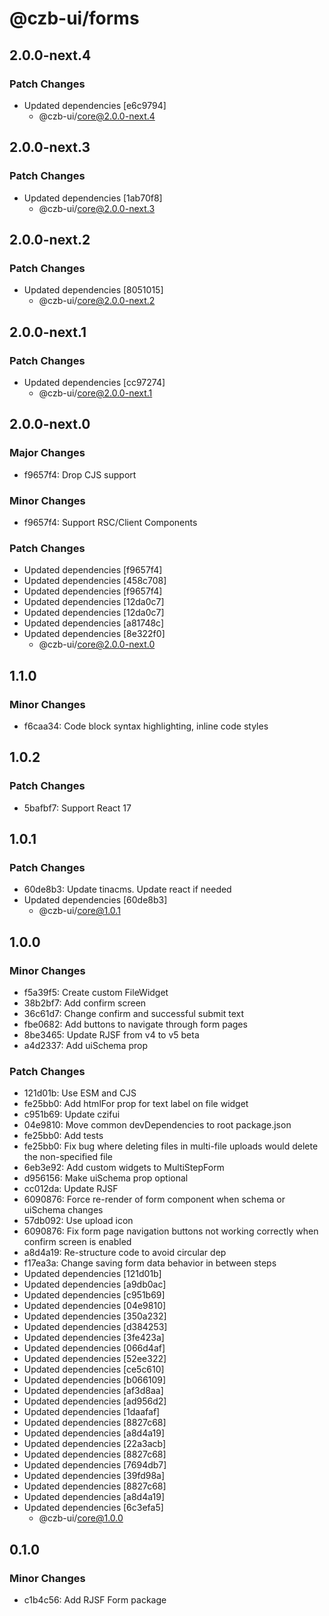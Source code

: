 # @czb-ui/forms

## 2.0.0-next.4

### Patch Changes

- Updated dependencies [e6c9794]
  - @czb-ui/core@2.0.0-next.4

## 2.0.0-next.3

### Patch Changes

- Updated dependencies [1ab70f8]
  - @czb-ui/core@2.0.0-next.3

## 2.0.0-next.2

### Patch Changes

- Updated dependencies [8051015]
  - @czb-ui/core@2.0.0-next.2

## 2.0.0-next.1

### Patch Changes

- Updated dependencies [cc97274]
  - @czb-ui/core@2.0.0-next.1

## 2.0.0-next.0

### Major Changes

- f9657f4: Drop CJS support

### Minor Changes

- f9657f4: Support RSC/Client Components

### Patch Changes

- Updated dependencies [f9657f4]
- Updated dependencies [458c708]
- Updated dependencies [f9657f4]
- Updated dependencies [12da0c7]
- Updated dependencies [12da0c7]
- Updated dependencies [a81748c]
- Updated dependencies [8e322f0]
  - @czb-ui/core@2.0.0-next.0

## 1.1.0

### Minor Changes

- f6caa34: Code block syntax highlighting, inline code styles

## 1.0.2

### Patch Changes

- 5bafbf7: Support React 17

## 1.0.1

### Patch Changes

- 60de8b3: Update tinacms. Update react if needed
- Updated dependencies [60de8b3]
  - @czb-ui/core@1.0.1

## 1.0.0

### Minor Changes

- f5a39f5: Create custom FileWidget
- 38b2bf7: Add confirm screen
- 36c61d7: Change confirm and successful submit text
- fbe0682: Add buttons to navigate through form pages
- 8be3465: Update RJSF from v4 to v5 beta
- a4d2337: Add uiSchema prop

### Patch Changes

- 121d01b: Use ESM and CJS
- fe25bb0: Add htmlFor prop for text label on file widget
- c951b69: Update czifui
- 04e9810: Move common devDependencies to root package.json
- fe25bb0: Add tests
- fe25bb0: Fix bug where deleting files in multi-file uploads would delete the non-specified file
- 6eb3e92: Add custom widgets to MultiStepForm
- d956156: Make uiSchema prop optional
- cc012da: Update RJSF
- 6090876: Force re-render of form component when schema or uiSchema changes
- 57db092: Use upload icon
- 6090876: Fix form page navigation buttons not working correctly when confirm screen is enabled
- a8d4a19: Re-structure code to avoid circular dep
- f17ea3a: Change saving form data behavior in between steps
- Updated dependencies [121d01b]
- Updated dependencies [a9db0ac]
- Updated dependencies [c951b69]
- Updated dependencies [04e9810]
- Updated dependencies [350a232]
- Updated dependencies [d384253]
- Updated dependencies [3fe423a]
- Updated dependencies [066d4af]
- Updated dependencies [52ee322]
- Updated dependencies [ce5c610]
- Updated dependencies [b066109]
- Updated dependencies [af3d8aa]
- Updated dependencies [ad956d2]
- Updated dependencies [1daafaf]
- Updated dependencies [8827c68]
- Updated dependencies [a8d4a19]
- Updated dependencies [22a3acb]
- Updated dependencies [8827c68]
- Updated dependencies [7694db7]
- Updated dependencies [39fd98a]
- Updated dependencies [8827c68]
- Updated dependencies [a8d4a19]
- Updated dependencies [6c3efa5]
  - @czb-ui/core@1.0.0

## 0.1.0

### Minor Changes

- c1b4c56: Add RJSF Form package
